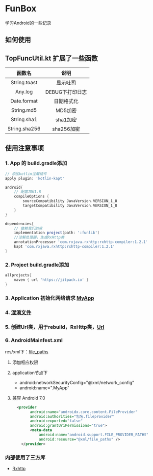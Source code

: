 # FunBox

学习Android的一些记录

## 如何使用


## TopFuncUtil.kt 扩展了一些函数

| 函数名  | 说明 |
|:-:| :-: |
| String.toast | 显示吐司 |
| Any.log | DEBUG下打印日志 |
| Date.format | 日期格式化 |
| String.md5 | MD5加密 |
| String.sha1| sha1加密 |
| String.sha256| sha256加密 |

## 使用注意事项

### 1. App 的 build.gradle添加 

```groovy
// 添加kotlin注解插件
apply plugin: 'kotlin-kapt'

android{
    // 配置JDK1.8
    compileOptions {
        sourceCompatibility JavaVersion.VERSION_1_8
        targetCompatibility JavaVersion.VERSION_1_8
    }
}

dependencies{
    // 依赖我们的库
    implementation project(path: ':funlib')
    //注解处理器，生成RxHttp类
    annotationProcessor 'com.rxjava.rxhttp:rxhttp-compiler:1.2.1'
    kapt 'com.rxjava.rxhttp:rxhttp-compiler:1.2.1'
}
```

### 2. Project build.gradle添加
```groovy
allprojects{
    maven { url 'https://jitpack.io' }
}
```

### 3. Application 初始化网络请求 [MyApp](https://github.com/wlDayDayUp/FunBox/blob/master/app/src/main/java/com/wl1217/funbox/MyApp.java)

### 4. [混淆文件](https://github.com/wlDayDayUp/FunBox/blob/master/app/proguard-rules.pro)

### 5. 创建Url类，用于rebuild，RxHttp类，[Url](https://github.com/wlDayDayUp/FunBox/blob/master/app/src/main/java/com/wl1217/funbox/Url.kt) 

### 6. AndroidMainfest.xml

res/xml下：[file_paths](https://github.com/wlDayDayUp/FunBox/tree/master/app/src/main/res/xml)
  
1. 添加相应权限

2. application节点下
    - android:networkSecurityConfig="@xml/network_config"
    - android:name=".MyApp"
3. 兼容 Android 7.0 
    ```xml
      <provider
            android:name="androidx.core.content.FileProvider"
            android:authorities="包名.fileprovider"
            android:exported="false"
            android:grantUriPermissions="true">
            <meta-data
                android:name="android.support.FILE_PROVIDER_PATHS"
                android:resource="@xml/file_paths" />
        </provider>
    ```
    

### 内部使用了三方库
 
- [Rxhttp](https://github.com/liujingxing/RxHttp)

